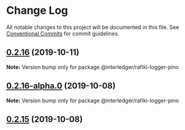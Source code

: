 # Change Log

All notable changes to this project will be documented in this file.
See [Conventional Commits](https://conventionalcommits.org) for commit guidelines.

## [0.2.16](https://github.com/interledgerjs/rafiki/compare/@interledger/rafiki-logger-pino@0.2.16-alpha.0...@interledger/rafiki-logger-pino@0.2.16) (2019-10-11)

**Note:** Version bump only for package @interledger/rafiki-logger-pino





## [0.2.16-alpha.0](https://github.com/interledgerjs/rafiki/compare/@interledger/rafiki-logger-pino@0.2.15...@interledger/rafiki-logger-pino@0.2.16-alpha.0) (2019-10-08)

**Note:** Version bump only for package @interledger/rafiki-logger-pino





## [0.2.15](https://github.com/interledgerjs/rafiki/compare/@interledger/rafiki-logger-pino@0.2.15...@interledger/rafiki-logger-pino@0.2.15) (2019-10-08)
